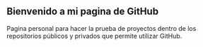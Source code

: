 ## Bienvenido a mi pagina de GitHub

Pagina personal para hacer la prueba de proyectos dentro de los repositorios públicos y privados que permite utilizar GitHub.
